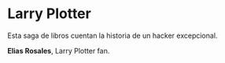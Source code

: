 # Larry Plotter

Esta saga de libros cuentan la historia de un hacker excepcional.

**Elias Rosales**, Larry Plotter fan.
